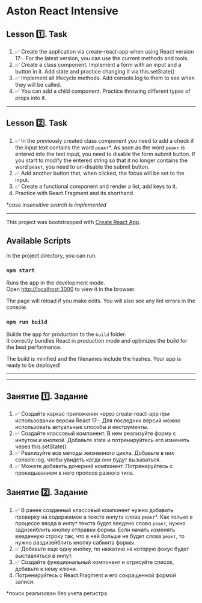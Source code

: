 # Aston React Intensive

## Lesson 1️⃣. Task

1. ✅ Create the application via create-react-app when using React version 17-. For the latest version, you can use the current methods and tools.
2. ✅ Create a class component. Implement a form with an input and a button in it. Add state and practice changing it via this.setState()
3. ✅ Implement all lifecycle methods. Add console.log to them to see when they will be called.
4. ✅ You can add a child component. Practice throwing different types of props into it.

---

## Lesson 2️⃣. Task

1. ✅ In the previously created class component you need to add a check if the input text contains the word `реакт`*. As soon as the word `реакт` is entered into the text input, you need to disable the form submit button. If you start to modify the entered string so that it no longer contains the word `реакт`, you need to un-disable the submit button.
2. ✅ Add another button that, when clicked, the focus will be set to the input.
3. ✅ Create a functional component and render a list, add keys to it.
4. Practice with React.Fragment and its shorthand.

*_case insensitive search is implemented_

---

This project was bootstrapped with [Create React App](https://github.com/facebook/create-react-app).

## Available Scripts

In the project directory, you can run:

### `npm start`

Runs the app in the development mode.\
Open [http://localhost:3000](http://localhost:3000) to view it in the browser.

The page will reload if you make edits.
You will also see any lint errors in the console.

### `npm run build`

Builds the app for production to the `build` folder.\
It correctly bundles React in production mode and optimizes the build for the best performance.

The build is minified and the filenames include the hashes.
Your app is ready to be deployed!

---
---

## Занятие 1️⃣. Задание

1. ✅ Создайте каркас приложения через create-react-app при использовании версии React 17-. Для последних версий можно использовать актуальные способы и инструменты.
2. ✅ Создайте классовый компонент. В нем реализуйте форму с инпутом и кнопкой. Добавьте state и потренируйтесь его изменять через this.setState()
3. ✅ Реализуйте все методы жизненного цикла. Добавьте в них console.log, чтобы увидеть когда они будут вызываться.
4. ✅ Можете добавить дочерний компонент. Потренируйтесь с прокидыванием в него пропсов разного типа.

## Занятие 2️⃣. Задание

1. ✅ В ранее созданный классовый компонент нужно добавить проверку на содержимое в тексте инпута слова `реакт`*. Как только в процессе ввода в инпут текста будет введено слово `реакт`, нужно задизейблить кнопку отправки формы. Если начать изменять введенную строку так, что в ней больше не будет слова `реакт`, то нужно раздизейблить кнопку сабмита формы.
2. ✅ Добавьте еще одну кнопку, по нажатию на которую фокус будет выставляться в инпут.
3. ✅ Создайте функциональный компонент и отрисуйте список, добавьте к нему ключи.
4. Потренируйтесь с React.Fragment и его сокращенной формой записи.

*поиск реализован без учета регистра
